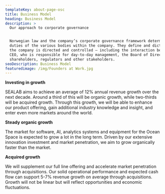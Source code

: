 ```yaml
---
templateKey: about-page-osc
title: Business Model
heading: Business Model
description: >
  Our approach to corporate governance 


  Norwegian law and the company’s corporate governance framework determine the
  duties of the various bodies within the company. They define and dictate how
  the company is directed and controlled – including the interaction between the
  CEO, who is responsible for day-to-day management, the Board of Directors,
  shareholders, regulators and other stakeholders.
seoDescription: Business Model
featuredimage: /img/Founders at Work.jpg
---
```

**Investing in growth**

SEALAB aims to achieve an average of 12% annual revenue growth over the next decade. Around a third of this will be organic growth, while two-thirds will be acquired growth. Through this growth, we will be able to enhance our product offering, gain additional industry knowledge and insight, and enter even more markets around the world.

**Steady organic growth**

The market for software, AI, analytics systems and equipment for the Ocean Space is expected to grow a lot in the long term. Driven by our extensive innovation investment and market penetration, we aim to grow organically faster than the market.

**Acquired growth**

We will supplement our full line offering and accelerate market penetration through acquisitions. Our solid operational performance and expected cash flow can support 5-7% revenue growth on average through acquisitions. Growth will not be linear but will reflect opportunities and economic fluctuations.
